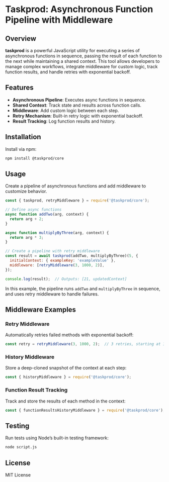 
# Taskprod: Asynchronous Function Pipeline with Middleware

## Overview

**taskprod** is a powerful JavaScript utility for executing a series of asynchronous functions in sequence, passing the result of each function to the next while maintaining a shared context. This tool allows developers to manage complex workflows, integrate middleware for custom logic, track function results, and handle retries with exponential backoff.

## Features

- **Asynchronous Pipeline**: Executes async functions in sequence.
- **Shared Context**: Track state and results across function calls.
- **Middleware**: Add custom logic between each step.
- **Retry Mechanism**: Built-in retry logic with exponential backoff.
- **Result Tracking**: Log function results and history.

## Installation

Install via npm:

```bash
npm install @taskprod/core
```

## Usage

Create a pipeline of asynchronous functions and add middleware to customize behavior.

```javascript
const { taskprod, retryMiddleware } = require('@taskprod/core');

// Define async functions
async function addTwo(arg, context) {
  return arg + 2;
}

async function multiplyByThree(arg, context) {
  return arg * 3;
}

// Create a pipeline with retry middleware
const result = await taskprod(addTwo, multiplyByThree)(5, {
  initialContext: { exampleKey: 'exampleValue' },
  middleware: [retryMiddleware(3, 1000, 2)],
});

console.log(result);  // Outputs: [21, updatedContext]
```

In this example, the pipeline runs `addTwo` and `multiplyByThree` in sequence, and uses retry middleware to handle failures.

## Middleware Examples

### Retry Middleware

Automatically retries failed methods with exponential backoff:

```javascript
const retry = retryMiddleware(3, 1000, 2);  // 3 retries, starting at 1 second, doubling delay each retry
```

### History Middleware

Store a deep-cloned snapshot of the context at each step:

```javascript
const { historyMiddleware } = require('@taskprod/core');
```

### Function Result Tracking

Track and store the results of each method in the context:

```javascript
const { functionResultsHistoryMiddleware } = require('@taskprod/core');
```

## Testing

Run tests using Node’s built-in testing framework:

```bash
node script.js
```

## License

MIT License
